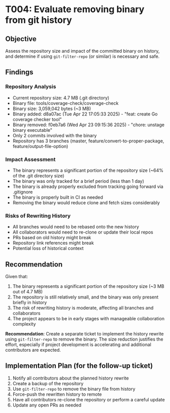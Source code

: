 # T004: Evaluate removing binary from git history

## Objective
Assess the repository size and impact of the committed binary on history, and determine if using `git-filter-repo` (or similar) is necessary and safe.

## Findings

### Repository Analysis
- Current repository size: 4.7 MB (.git directory)
- Binary file: tools/coverage-check/coverage-check
- Binary size: 3,059,042 bytes (~3 MB)
- Binary added: d8a07ac (Tue Apr 22 17:05:33 2025) - "feat: create Go coverage checker tool"
- Binary removed: f0eb7a6 (Wed Apr 23 09:15:36 2025) - "chore: unstage binary executable"
- Only 2 commits involved with the binary
- Repository has 3 branches (master, feature/convert-to-proper-package, feature/output-file-option)

### Impact Assessment
- The binary represents a significant portion of the repository size (~64% of the .git directory size)
- The binary was only tracked for a brief period (less than 1 day)
- The binary is already properly excluded from tracking going forward via .gitignore
- The binary is properly built in CI as needed
- Removing the binary would reduce clone and fetch sizes considerably

### Risks of Rewriting History
- All branches would need to be rebased onto the new history
- All collaborators would need to re-clone or update their local repos
- PRs based on old history might break
- Repository link references might break
- Potential loss of historical context

## Recommendation

Given that:
1. The binary represents a significant portion of the repository size (~3 MB out of 4.7 MB)
2. The repository is still relatively small, and the binary was only present briefly in history
3. The risk of rewriting history is moderate, affecting all branches and collaborators
4. The project appears to be in early stages with manageable collaboration complexity

**Recommendation**: Create a separate ticket to implement the history rewrite using `git-filter-repo` to remove the binary. The size reduction justifies the effort, especially if project development is accelerating and additional contributors are expected.

## Implementation Plan (for the follow-up ticket)
1. Notify all contributors about the planned history rewrite
2. Create a backup of the repository
3. Use `git-filter-repo` to remove the binary file from history
4. Force-push the rewritten history to remote
5. Have all contributors re-clone the repository or perform a careful update
6. Update any open PRs as needed
